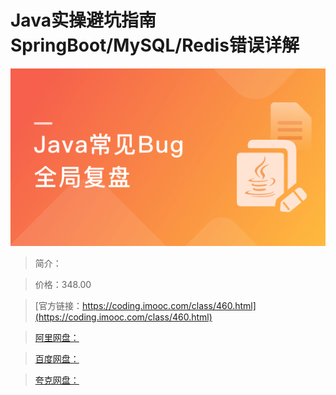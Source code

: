 # Java实操避坑指南 SpringBoot/MySQL/Redis错误详解

![img](../../assets/5fc066fb091b3eba05400304.png)

> 简介：

> 价格：348.00

> [官方链接：https://coding.imooc.com/class/460.html](https://coding.imooc.com/class/460.html)

> [阿里网盘：]()

> [百度网盘：]()

> [夸克网盘：]()
